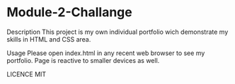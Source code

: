 # Module-2-Challange

Description
This project is my own individual portfolio wich demonstrate my skills in HTML and CSS area.

Usage
Please open index.html in any recent web browser to see my portfolio. Page is reactive to smaller devices as well. 

LICENCE
MIT
